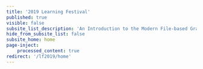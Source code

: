 ```yaml
---
title: '2019 Learning Festival'
published: true
visible: false
subsite_list_description: 'An Introduction to the Modern File-based Grav CMS'
hide_from_subsite_list: false
subsite_home: home
page-inject:
    processed_content: true
redirect: '/lf2019/home'
---
```

